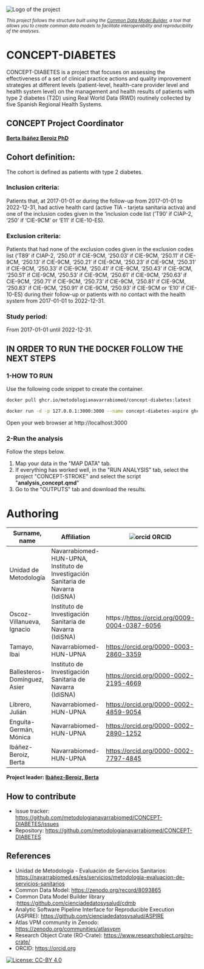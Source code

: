 ![Logo of the project](https://cienciadedatosysalud.org/wp-content/uploads/CONCEPT-h-color.png)

<small><i>This project follows the structure built using the [Common Data Model Builder](https://github.com/cienciadedatosysalud/cdmb), a tool that allows you to create common data models to facilitate interoperability and reproducibility of the analyses.</i></small>


# CONCEPT-DIABETES 
CONCEPT-DIABETES is a project that focuses on assessing the effectiveness of a set of clinical practice actions and quality improvement strategies at different levels (patient-level, health-care provider level and health system level) on the management and health results of patients with type 2 diabetes (T2D) using Real World Data (RWD) routinely collected by five Spanish Regional Health Systems.

## CONCEPT Project Coordinator
**[Berta Ibáñez Beroiz PhD](https://orcid.org/0000-0002-7797-4845)**

## Cohort definition:

The cohort is defined as patients with type 2 diabetes.

### Inclusion criteria: 

Patients that, at 2017-01-01 or during the follow-up from 2017-01-01 to 2022-12-31, had active health card (active TIA - tarjeta sanitaria activa) and one of the inclusion codes given in the ‘inclusion code list (’T90’ if CIAP-2, ‘250’ if ‘CIE-9CM’ or ‘E11’ if CIE-10-ES).

### Exclusion criteria: 

Patients that had none of the exclusion codes given in the exclusion codes list (‘T89’ if CIAP-2, ‘250.01’ if CIE-9CM, ‘250.03’ if CIE-9CM, ‘250.11’ if CIE-9CM, ‘250.13’ if CIE-9CM, ‘250.21’ if CIE-9CM, ‘250.23’ if CIE-9CM, ‘250.31’ if CIE-9CM, ‘250.33’ if CIE-9CM, ‘250.41’ if CIE-9CM, ‘250.43’ if CIE-9CM, ‘250.51’ if CIE-9CM, ‘250.53’ if CIE-9CM, ‘250.61’ if CIE-9CM, ‘250.63’ if CIE-9CM, ‘250.71’ if CIE-9CM, ‘250.73’ if CIE-9CM, ‘250.81’ if CIE-9CM, ‘250.83’ if CIE-9CM, ‘250.91’ if CIE-9CM, ‘250.93’ if CIE-9CM or ‘E10’ if CIE-10-ES) during their follow-up or patients with no contact with the health system from 2017-01-01 to 2022-12-31.

### Study period: 
From 2017-01-01 until 2022-12-31.

## IN ORDER TO RUN THE DOCKER FOLLOW THE NEXT STEPS

### 1-HOW TO RUN
Use the following code snippet to create the container.
```bash
docker pull ghcr.io/metodologianavarrabiomed/concept-diabetes:latest

docker run -d -p 127.0.0.1:3000:3000 --name concept-diabetes-aspire ghcr.io/metodologianavarrabiomed/concept-diabetes:latest

```
Open your web browser at http://localhost:3000

### 2-Run the analysis

Follow the steps below.
  1. Map your data in the "MAP DATA" tab.
  2. If everything has worked well, in the "RUN ANALYSIS" tab, select the project "CONCEPT-STROKE" and select the script "**analysis_concept.qmd**"
  3. Go to the "OUTPUTS" tab and download the results.

# Authoring

| Surname, name | Affiliation | ![orcid](https://orcid.org/sites/default/files/images/orcid_16x16.png) ORCID |
|---------------|-------------|------------------------------------------------------------------------------|
| Unidad de Metodología | Navarrabiomed-HUN-UPNA, Instituto de Investigación Sanitaria de Navarra (IdiSNA) | |
| Oscoz-Villanueva, Ignacio | Instituto de Investigación Sanitaria de Navarra (IdiSNA)| https://https://orcid.org/0009-0004-0387-6056 |
| Tamayo, Ibai | Navarrabiomed-HUN-UPNA | https://orcid.org/0000-0003-2860-3359 |
| Ballesteros-Domínguez, Asier | Instituto de Investigación Sanitaria de Navarra (IdiSNA) | https://orcid.org/0000-0002-2195-4669 |
| Librero, Julián | Navarrabiomed-HUN-UPNA | https://orcid.org/0000-0002-4859-9054 |
| Enguita-Germán, Mónica | Navarrabiomed-HUN-UPNA | https://orcid.org/0000-0002-2890-1252 |
| Ibáñez-Beroiz, Berta | Navarrabiomed-HUN-UPNA | https://orcid.org/0000-0002-7797-4845 |

__Project leader: [Ibáñez-Beroiz, Berta](https://https://orcid.org/0000-0002-7797-4845)__


## How to contribute
- Issue tracker: https://github.com/metodologianavarrabiomed/CONCEPT-DIABETES/issues
- Repository: https://github.com/metodologianavarrabiomed/CONCEPT-DIABETES

## References
- Unidad de Metodología - Evaluación de Servicios Sanitarios: https://navarrabiomed.es/es/servicios/metodologia-evaluacion-de-servicios-sanitarios
- Common Data Model: https://zenodo.org/record/8093865
- Common Data Model Builder library :https://github.com/cienciadedatosysalud/cdmb
- Analytic Software Pipeline Interface for Reproducible Execution (ASPIRE): https://github.com/cienciadedatosysalud/ASPIRE
- Atlas VPM community in Zenodo: https://zenodo.org/communities/atlasvpm
- Research Object Crate (RO-Crate): https://www.researchobject.org/ro-crate/
- ORCID: https://orcid.org
 
<a href="https://creativecommons.org/licenses/by/4.0/" target="_blank" ><img src="https://img.shields.io/badge/license-CC--BY%204.0-lightgrey" alt="License: CC-BY 4.0"></a>
